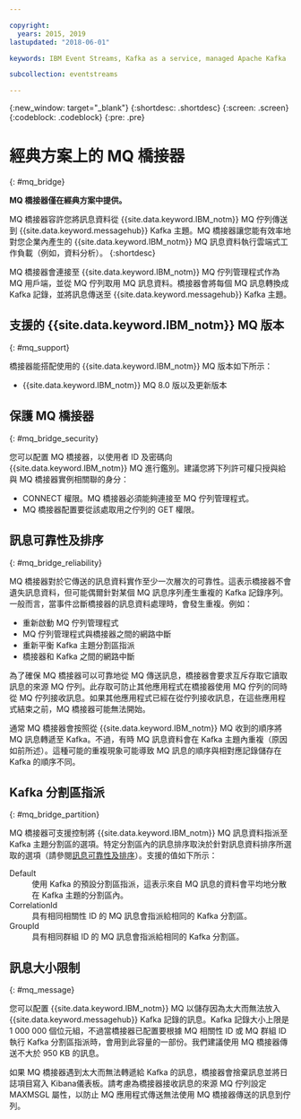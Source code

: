 ```yaml
---

copyright:
  years: 2015, 2019
lastupdated: "2018-06-01"

keywords: IBM Event Streams, Kafka as a service, managed Apache Kafka

subcollection: eventstreams

---
```


{:new_window: target="_blank"}
{:shortdesc: .shortdesc}
{:screen: .screen}
{:codeblock: .codeblock}
{:pre: .pre}

# 經典方案上的 MQ 橋接器 
{: #mq_bridge}

**MQ 橋接器僅在經典方案中提供。**
<br/>

MQ 橋接器容許您將訊息資料從 {{site.data.keyword.IBM_notm}} MQ 佇列傳送到 {{site.data.keyword.messagehub}} Kafka 主題。MQ 橋接器讓您能有效率地對您企業內產生的 {{site.data.keyword.IBM_notm}} MQ 訊息資料執行雲端式工作負載（例如，資料分析）。
{:shortdesc}

MQ 橋接器會連接至 {{site.data.keyword.IBM_notm}} MQ 佇列管理程式作為 MQ 用戶端，並從 MQ 佇列取用 MQ 訊息資料。橋接器會將每個 MQ 訊息轉換成 Kafka 記錄，並將訊息傳送至 {{site.data.keyword.messagehub}} Kafka 主題。

## 支援的 {{site.data.keyword.IBM_notm}} MQ 版本
{: #mq_support}

橋接器能搭配使用的 {{site.data.keyword.IBM_notm}} MQ 版本如下所示：

* {{site.data.keyword.IBM_notm}} MQ 8.0 版以及更新版本

## 保護 MQ 橋接器
{: #mq_bridge_security}

您可以配置 MQ 橋接器，以使用者 ID 及密碼向 {{site.data.keyword.IBM_notm}} MQ 進行鑑別。建議您將下列許可權只授與給與 MQ 橋接器實例相關聯的身分：

* CONNECT 權限。MQ 橋接器必須能夠連接至 MQ 佇列管理程式。
* MQ 橋接器配置要從該處取用之佇列的 GET 權限。

## 訊息可靠性及排序
{: #mq_bridge_reliability}

MQ 橋接器對於它傳送的訊息資料實作至少一次層次的可靠性。這表示橋接器不會遺失訊息資料，但可能偶爾針對某個 MQ 訊息序列產生重複的 Kafka 記錄序列。一般而言，當事件岔斷橋接器的訊息資料處理時，會發生重複。例如：

* 重新啟動 MQ 佇列管理程式
* MQ 佇列管理程式與橋接器之間的網路中斷
* 重新平衡 Kafka 主題分割區指派
* 橋接器和 Kafka 之間的網路中斷

為了確保 MQ 橋接器可以可靠地從 MQ 傳送訊息，橋接器會要求互斥存取它讀取訊息的來源 MQ 佇列。此存取可防止其他應用程式在橋接器使用 MQ 佇列的同時從 MQ 佇列接收訊息。如果其他應用程式已經在從佇列接收訊息，在這些應用程式結束之前，MQ 橋接器可能無法開始。

通常 MQ 橋接器會按照從 {{site.data.keyword.IBM_notm}} MQ 收到的順序將 MQ 訊息轉遞至 Kafka。不過，有時 MQ 訊息資料會在 Kafka 主題內重複（原因如前所述）。這種可能的重複現象可能導致 MQ 訊息的順序與相對應記錄儲存在 Kafka 的順序不同。

## Kafka 分割區指派
{: #mq_bridge_partition}

MQ 橋接器可支援控制將 {{site.data.keyword.IBM_notm}} MQ 訊息資料指派至 Kafka 主題分割區的選項。特定分割區內的訊息排序取決於針對訊息資料排序所選取的選項（請參閱[訊息可靠性及排序](#mq_bridge_reliability)）。支援的值如下所示：
<dl><dt>Default</dt>
<dd>使用 Kafka 的預設分割區指派，這表示來自 MQ 訊息的資料會平均地分散在 Kafka 主題的分割區內。</dd>
<dt>CorrelationId</dt>
<dd>具有相同相關性 ID 的 MQ 訊息會指派給相同的 Kafka 分割區。</dd>
<dt>GroupId</dt>
<dd>具有相同群組 ID 的 MQ 訊息會指派給相同的 Kafka 分割區。</dd>
</dl>

## 訊息大小限制
{: #mq_message}

您可以配置 {{site.data.keyword.IBM_notm}} MQ 以儲存因為太大而無法放入 {{site.data.keyword.messagehub}} Kafka 記錄的訊息。Kafka 記錄大小上限是
1 000 000 個位元組，不過當橋接器已配置要根據 MQ 相關性 ID 或 MQ 群組 ID 執行
Kafka 分割區指派時，會用到此容量的一部份。我們建議使用 MQ 橋接器傳送不大於 950 KB 的訊息。

如果 MQ 橋接器遇到太大而無法轉遞給 Kafka 的訊息，橋接器會捨棄訊息並將日誌項目寫入 Kibana儀表板。請考慮為橋接器接收訊息的來源 MQ 佇列設定 MAXMSGL
屬性，以防止 MQ 應用程式傳送無法使用 MQ 橋接器傳送的訊息到佇列。

